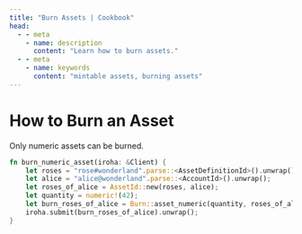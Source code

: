 ```yaml
---
title: "Burn Assets | Cookbook"
head:
  - - meta
    - name: description
      content: "Learn how to burn assets."
  - - meta
    - name: keywords
      content: "mintable assets, burning assets"
---
```


# How to Burn an Asset

Only numeric assets can be burned.

```rust
fn burn_numeric_asset(iroha: &Client) {
    let roses = "rose#wonderland".parse::<AssetDefinitionId>().unwrap();
    let alice = "alice@wonderland".parse::<AccountId>().unwrap();
    let roses_of_alice = AssetId::new(roses, alice);
    let quantity = numeric!(42);
    let burn_roses_of_alice = Burn::asset_numeric(quantity, roses_of_alice);
    iroha.submit(burn_roses_of_alice).unwrap();
}
```